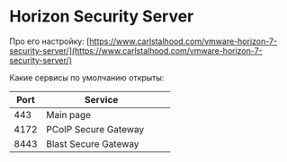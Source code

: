 # Horizon Security Server

Про его настройку: [https://www.carlstalhood.com/vmware-horizon-7-security-server/](https://www.carlstalhood.com/vmware-horizon-7-security-server/)

​Какие сервисы по умолчанию открыты:​

<table><thead><tr><th>Port</th><th width="196">Service</th><th></th></tr></thead><tbody><tr><td>443</td><td>Main page</td><td></td></tr><tr><td>4172</td><td>PCoIP Secure Gateway</td><td></td></tr><tr><td>8443</td><td>Blast Secure Gateway</td><td></td></tr></tbody></table>


